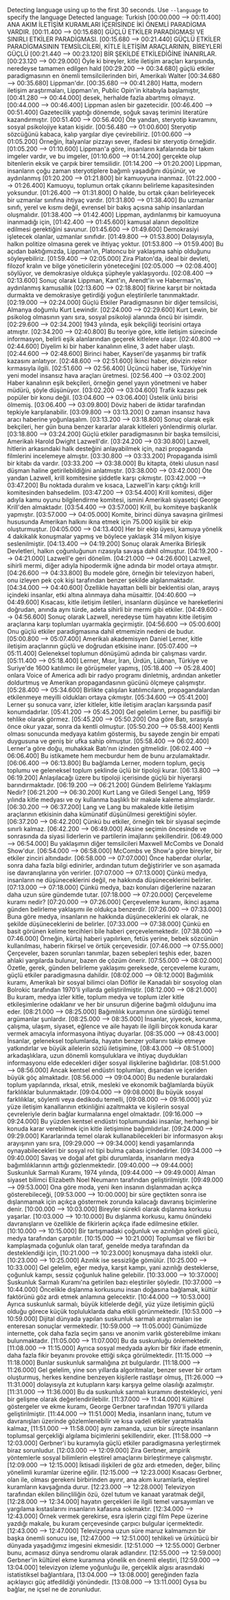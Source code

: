 Detecting language using up to the first 30 seconds. Use `--language` to specify the language
Detected language: Turkish
[00:00.000 --> 00:11.400]  ANA AKIM İLETİŞİM KURAMLARI İÇERİSİNDE İKİ ÖNEMLİ PARADİGMA VARDIR.
[00:11.400 --> 00:15.680]  GÜÇLÜ ETKİLER PARADİGMASI VE SINIRLI ETKİLER PARADİGMASI.
[00:15.680 --> 00:21.440]  GÜÇLÜ ETKİLER PARADİGMASININ TEMSİLCİLERİ, KİTLE İLETİŞİM ARAÇLARININ, BİREYLERİ GÜÇLÜ
[00:21.440 --> 00:23.120]  BİR ŞEKİLDE ETKİLEDİĞİNE İNANIRLAR.
[00:23.120 --> 00:29.000]  Öyle ki bireyler, kitle iletişim araçları karşısında, neredeyse tamamen edilgen hald
[00:29.200 --> 00:34.680]  güçlü etkiler paradigmasının en önemli temsilcilerinden biri, Amerikalı Walter
[00:34.680 --> 00:35.680]  Lippman'dır.
[00:35.680 --> 00:41.280]  Hatta, modern iletişim araştırmaları, Lippman'ın, Public Opin'in kitabıyla başlamıştır,
[00:41.280 --> 00:44.000]  desek, herhalde fazla abartmış olmayız.
[00:44.000 --> 00:46.400]  Lippman aslen bir gazetecidir.
[00:46.400 --> 00:51.400]  Gazetecilik yaptığı dönemde, soğuk savaş terimini literatüre kazandırmıştır.
[00:51.400 --> 00:56.400]  Öte yandan, steryotip kavramını, sosyal psikolojiye katan kişidir.
[00:56.480 --> 01:00.600]  Steryotip sözcüğünü kabaca, kalıp yargılar diye çevirebiliriz.
[01:00.600 --> 01:05.200]  Örneğin, İtalyanlar pizzayı sever, ifadesi bir steryotip örneğidir.
[01:05.200 --> 01:10.600]  Lippman'a göre, insanların kafalarında bir takım imgeler vardır, ve bu imgeler,
[01:10.600 --> 01:14.200]  gerçekte olup bitenlerin eksik ve çarpık birer temsilidir.
[01:14.200 --> 01:20.200]  Lippman, insanların çoğu zaman steryotiplere bağımlı yaşadığını düşünür, ve aydınlanmış
[01:20.200 --> 01:21.800]  bir kamuoyuna inanmaz.
[01:22.000 --> 01:26.400]  Kamuoyu, toplumun ortak çıkarını belirleme kapasitesinden yoksundur.
[01:26.400 --> 01:31.800]  O halde, bu ortak çıkarı belirleyecek bir uzmanlar sınıfına ihtiyaç vardır.
[01:31.800 --> 01:38.400]  Bu uzmanlar sınıfı, yerel ve kısmı değil, evrensel bir bakış açısına sahip insanlardan oluşmalıdır.
[01:38.400 --> 01:42.400]  Lippman, aydınlanmış bir kamuoyuna inanmadığı için,
[01:42.400 --> 01:45.600]  kamusal alanın depolitize edilmesi gerektiğini savunur.
[01:45.600 --> 01:49.600]  Demokrasiyi işletecek olanlar, uzmanlar sınıfıdır.
[01:49.800 --> 01:53.800]  Dolayısıyla, halkın politize olmasına gerek ve ihtiyaç yoktur.
[01:53.800 --> 01:59.400]  Bu açıdan baktığımızda, Lippman'ın, Platoncu bir yaklaşıma sahip olduğunu söyleyebiliriz.
[01:59.400 --> 02:05.000]  Zira Platon'da, ideal bir devleti, filozof kralın ve bilge yöneticilerin yöneteceğini
[02:05.000 --> 02:08.400]  söylüyor, ve demokrasiye oldukça şüpheyle yaklaşıyordu.
[02:08.400 --> 02:13.600]  Sonuç olarak Lippman, Kant'ın, Arendt'in ve Habermas'ın, aydınlanmış kamusallık
[02:13.600 --> 02:18.800]  fikrine karşıt bir noktada durmakta ve demokrasiye getirdiği yoğun eleştirilerle tanınmaktadır.
[02:19.000 --> 02:24.000]  Güçlü Etkiler Paradigmasının bir diğer temsilcisi, Almanya doğumlu Kurt Lewindir.
[02:24.000 --> 02:29.600]  Kurt Lewin, bir psikolog olmasının yanı sıra, sosyal psikoloji alanında öncü bir isimdir.
[02:29.600 --> 02:34.200]  1943 yılında, eşik bekçiliği teorisini ortaya atmıştır.
[02:34.200 --> 02:40.800]  Bu teoriye göre, kitle iletişim sürecinde informasyon, belirli eşik alanlarından geçerek kitlelere ulaşır.
[02:40.800 --> 02:44.600]  Diyelim ki bir haber kanalının eline, 3 adet haber ulaştı.
[02:44.600 --> 02:48.600]  Birinci haber, Kayseri'de yaşanmış bir trafik kazasını anlatıyor.
[02:48.600 --> 02:51.600]  İkinci haber, dövizin rekor kırmasıyla ilgili.
[02:51.600 --> 02:56.400]  Üçüncü haber ise, Türkiye'nin yeni model insansız hava araçları üretmesi.
[02:56.400 --> 03:02.200]  Haber kanalının eşik bekçileri, örneğin genel yayın yönetmeni ve haber müdürü, şöyle düşünüyor.
[03:02.200 --> 03:04.600]  Trafik kazası pek popüler bir konu değil.
[03:04.600 --> 03:06.400]  Üstelik ünlü birisi ölmemiş.
[03:06.400 --> 03:09.800]  Döviz haberi de iktidar tarafından tepkiyle karşılanabilir.
[03:09.800 --> 03:13.200]  O zaman insansız hava aracı haberine yoğunlaşalım.
[03:13.200 --> 03:18.800]  Sonuç olarak eşik bekçileri, her gün buna benzer kararlar alarak kitleleri yönlendirmiş olurlar.
[03:18.800 --> 03:24.200]  Güçlü etkiler paradigmasının bir başka temsilcisi, Amerikalı Harold Dwight Lazwell'dir.
[03:24.200 --> 03:30.800]  Lazwell, hitlerin arkasındaki halk desteğini anlayabilmek için, nazi propaganda filmlerini incelemeye almıştır.
[03:30.800 --> 03:33.200]  Propaganda isimli bir kitabı da vardır.
[03:33.200 --> 03:38.000]  Bu kitapta, öteki ulusun nasıl düşman haline getirilebildiğini anlatmıştır.
[03:38.000 --> 03:42.000]  Öte yandan Lazwell, krill komitesine şiddetle karşı çıkmıştır.
[03:42.000 --> 03:47.200]  Bu noktada duralım ve kısaca, Lazwell'in karşı çıktığı krill komitesinden bahsedelim.
[03:47.200 --> 03:54.400]  Krill komitesi, diğer adıyla kamu oyunu bilgilendirme komitesi, ismini Amerikalı siyasetçi George Krill'den almaktadır.
[03:54.400 --> 03:57.000]  Krill, bu komiteye başkanlık yapmıştır.
[03:57.000 --> 04:05.000]  Komite, birinci dünya savaşına girilmesi hususunda Amerikan halkını ikna etmek için 75.000 kişilik bir ekip oluşturmuştur.
[04:05.000 --> 04:13.400]  Her bir ekip üyesi, kamuya yönelik 4 dakikalık konuşmalar yapmış ve böylece yaklaşık 314 milyon kişiye seslenilmiştir.
[04:13.400 --> 04:19.200]  Sonuç olarak Amerika Birleşik Devletleri, halkın çoğunluğunun rızasıyla savaşa dahil olmuştur.
[04:19.200 --> 04:21.000]  Lazwell'e geri dönelim.
[04:21.000 --> 04:26.600]  Lazwell, sihirli mermi, diğer adıyla hipodermik iğne adında bir model ortaya atmıştır.
[04:26.600 --> 04:33.800]  Bu modele göre, örneğin bir televizyon haberi, onu izleyen pek çok kişi tarafından benzer şekilde algılanmaktadır.
[04:34.000 --> 04:40.600]  Özellikle hayattan belli bir beklentisi olan, arayış içindeki insanlar, etki altına alınmaya daha müsaittir.
[04:40.600 --> 04:49.600]  Kısacası, kitle iletişim iletileri, insanların düşünce ve hareketlerini doğrudan, anında aynı türde, adeta sihirli bir mermi gibi etkiler.
[04:49.600 --> 04:56.600]  Sonuç olarak Lazwell, neredeyse tüm hayatını kitle iletişim araçlarına karşı toplumları uyarmakla geçirmiştir.
[04:56.600 --> 05:00.600]  Onu güçlü etkiler paradigmasına dahil etmemizin nedeni de budur.
[05:00.800 --> 05:07.400]  Amerikalı akademisyen Daniel Lerner, kitle iletişim araçlarının güçlü ve doğrudan etkisine inanır.
[05:07.400 --> 05:11.400]  Geleneksel toplumun dönüşümü adında bir çalışması vardır.
[05:11.400 --> 05:18.400]  Lerner, Mısır, İran, Ürdün, Lübnan, Türkiye ve Suriye'de 1600 katılımcı ile görüşmeler yapmış,
[05:18.400 --> 05:28.400]  onlara Voice of America adlı bir radyo programı dinletmiş, ardından anketler doldurtmuş ve Amerikan propagandasının gücünü ölçmeye çalışmıştır.
[05:28.400 --> 05:34.600]  Birlikte çalışılan katılımcıların, propagandalardan etkilenmeye meyilli oldukları ortaya çıkmıştır.
[05:34.600 --> 05:41.200]  Lerner şu sonuca varır, izler kitleler, kitle iletişim araçları karşısında pasif konumdadırlar.
[05:41.200 --> 05:45.200]  Gel gelelim Lerner, bu pasifliği bir tehlike olarak görmez.
[05:45.200 --> 05:50.200]  Ona göre Batı, sırasıyla önce okur yazar, sonra da kentli olmuştur.
[05:50.200 --> 05:58.400]  Kentli olması sonucunda medyaya katılım göstermiş, bu sayede zengin bir empati duygusuna ve geniş bir ufka sahip olmuştur.
[05:58.400 --> 06:02.400]  Lerner'a göre doğu, muhakkak Batı'nın izinden gitmelidir.
[06:02.400 --> 06:06.400]  Bu istikamete hem mecburdur hem de bunu arzulamaktadır.
[06:06.400 --> 06:13.800]  Bu bağlamda Lerner, modern toplum, geçiş toplumu ve geleneksel toplum şeklinde üçlü bir tipoloji kurar.
[06:13.800 --> 06:19.200]  Anlaşılacağı üzere bu tipoloji içerisinde güçlü bir hiyerarşi barındırmaktadır.
[06:19.200 --> 06:21.200]  Gündem Belirleme Yaklaşımı Nedir?
[06:21.200 --> 06:30.200]  Kurt Lang ve Giledi Sengel Lang, 1959 yılında kitle medyası ve oy kullanma başlıklı bir makale kaleme almışlardır.
[06:30.200 --> 06:37.200]  Lang ve Lang bu makalede kitle iletişim araçlarının etkisinin daha kümünatif düşünülmesi gerektiğini söyler.
[06:37.200 --> 06:42.200]  Çünkü bu etkiler, örneğin tek bir siyasal seçimde sınırlı kalmaz.
[06:42.200 --> 06:49.000]  Aksine seçimin öncesinde ve sonrasında da siyasi liderlerin ve partilerin imajlarını şekillendirir.
[06:49.000 --> 06:54.000]  Bu yaklaşımın diğer temsilcileri Maxwell McCombs ve Donald Show'dur.
[06:54.000 --> 06:58.000]  McCombs ve Show'a göre bireyler, bir etkiler zinciri altındadır.
[06:58.000 --> 07:07.000]  Önce haberdar olurlar, sonra daha fazla bilgi edinirler, ardından tutum değiştirirler ve son aşamada ise davranışlarına yön verirler.
[07:07.000 --> 07:13.000]  Çünkü medya, insanların ne düşüneceklerini değil, ne hakkında düşüneceklerini belirler.
[07:13.000 --> 07:18.000]  Çünkü medya, bazı konuları diğerlerine nazaran daha uzun süre gündemde tutar.
[07:18.000 --> 07:20.000]  Çerçeveleme kuramı nedir?
[07:20.000 --> 07:26.000]  Çerçeveleme kuramı, ikinci aşama günden belirleme yaklaşımı ile oldukça benzerdir.
[07:26.000 --> 07:33.000]  Buna göre medya, insanların ne hakkında düşüneceklerini ek olarak, ne şekilde düşüneceklerini de belirler.
[07:33.000 --> 07:38.000]  Çünkü en basit görünen kelime tercihleri bile haberi çerçevelemektedir.
[07:38.000 --> 07:46.000]  Örneğin, kürtaj haberi yapılırken, fetüs yerine, bebek sözcünün kullanılması, haberin fikirsel ve örtük çerçevesidir.
[07:46.000 --> 07:55.000]  Çerçeveler, bazen sorunları tanımlar, bazen sebepleri teşhis eder, bazen ahlaki yargılarda bulunur, bazen de çözüm önerir.
[07:55.000 --> 08:02.000]  Özetle, gerek, günden belirleme yaklaşımı gereksede, çerçeveleme kuramı, güçlü etkiler paradigmasına dahildir.
[08:02.000 --> 08:12.000]  Bağımlılık kuramı, Amerikalı bir sosyal bilimci olan Döflör ile Kanadalı bir sosyolog olan Bolrokic tarafından 1970'li yıllarda geliştirilmiştir.
[08:12.000 --> 08:21.000]  Bu kuram, medya izler kitle, toplum medya ve toplum izler kitle etkileşimlerine odaklanır ve her bir unsurun diğerine bağımlı olduğunu ima eder.
[08:21.000 --> 08:25.000]  Bağımlılık kuramının öne sürdüğü temel argümanlar şunlardır.
[08:25.000 --> 08:35.000]  İnsanlar, yiyecek, korunma, çalışma, ulaşım, siyaset, eğlence ve aile hayatı ile ilgili birçok konuda karar vermek amacıyla informasyona ihtiyaç duyarlar.
[08:35.000 --> 08:43.000]  İnsanlar, geleneksel toplumlarda, hayatın benzer yollarını takip etmeye yatkındırlar ve büyük ailelerin sözlü iletişimine,
[08:43.000 --> 08:51.000]  arkadaşlıklara, uzun dönemli komşuluklara ve ihtiyaç duydukları informasyonu elde edecekleri diğer sosyal ilişkilerine bağlıdırlar.
[08:51.000 --> 08:56.000]  Ancak kentsel endüstri toplumları, dışarıdan ve içeriden büyük göç almaktadır.
[08:56.000 --> 09:04.000]  Bu nedenle buralardaki toplum yapılarında, ırksal, etnik, mesleki ve ekonomik bağlamlarda büyük farklılıklar bulunmaktadır.
[09:04.000 --> 09:08.000]  Bu büyük sosyal farklılıklar, söylenti veya dedikodu temelli,
[09:08.000 --> 09:16.000]  yüz yüze iletişim kanallarının etkinliğini azaltmakta ve kişilerin sosyal çevreleriyle derin bağlar kurmalarına engel olmaktadır.
[09:16.000 --> 09:24.000]  Bu yüzden kentsel endüstri toplumundaki insanlar, herhangi bir konuda karar verebilmek için kitle iletişimine bağımlıdırlar.
[09:24.000 --> 09:29.000]  Kararlarında temel olarak kullanabilecekleri bir informasyon akışı arayışının yanı sıra,
[09:29.000 --> 09:34.000]  kendi yaşamlarında oynayabilecekleri bir sosyal rol tipi bulma çabası içindedirler.
[09:34.000 --> 09:40.000]  Savaş ve doğal afet gibi durumlarda, insanların medya bağımlılıklarının arttığı gözlenmektedir.
[09:40.000 --> 09:44.000]  Suskunluk Sarmalı Kuramı, 1974 yılında,
[09:44.000 --> 09:49.000]  Alman siyaset bilimci Elizabeth Noel Neumann tarafından geliştirilmiştir.
[09:49.000 --> 09:53.000]  Ona göre moda, yeni iken insanın dışlanmadan açıkça gösterebileceği,
[09:53.000 --> 10:00.000]  bir süre geçtikten sonra ise dışlanmamak için açıkça göstermek zorunda kalacağı davranış biçimlerine denir.
[10:00.000 --> 10:03.000]  Bireyler sürekli olarak dışlanma korkusu yaşarlar.
[10:03.000 --> 10:10.000]  Bu dışlanma korkusu, kamu önündeki davranışların ve özellikle de fikirlerin açıkça ifade edilmesine etkiler.
[10:10.000 --> 10:15.000]  Bir tartışmadaki çoğunluk ve azınlığın göreli gücü, medya tarafından çarpıtılır.
[10:15.000 --> 10:21.000]  Toplumsal ve fikri bir kamplaşmada çoğunluk olan taraf, genelde medya tarafından da desteklendiği için,
[10:21.000 --> 10:23.000]  konuşmaya daha istekli olur.
[10:23.000 --> 10:25.000]  Azınlık ise sessizliğe gömülür.
[10:25.000 --> 10:33.000]  Gel gelelim, eğer medya, karşıt kampı, yani azınlığı desteklerse, çoğunluk kampı, sessiz çoğunluk haline gelebilir.
[10:33.000 --> 10:37.000]  Suskunluk Sarmalı Kuramı'na getirilen bazı eleştiriler şöyledir.
[10:37.000 --> 10:44.000]  Öncelikle dışlanma korkusunu insan doğasına bağlamak, kültür faktörünü göz ardı etmek anlamına gelecektir.
[10:44.000 --> 10:53.000]  Ayrıca suskunluk sarmalı, büyük kitlelerde değil, yüz yüze iletişimin güçlü olduğu görece küçük topluluklarda daha etkili görünmektedir.
[10:53.000 --> 10:59.000]  Dijital dünyada yapılan suskunluk sarmalı araştırmaları ise enteresan sonuçlar vermektedir.
[10:59.000 --> 11:05.000]  Günümüzde internette, çok daha fazla seçim şansı ve anonim varlık gösterebilme imkanı bulunmaktadır.
[11:05.000 --> 11:07.000]  Bu da suskunluğu önlemektedir.
[11:08.000 --> 11:15.000]  Ayrıca sosyal medyada aykırı bir fikir ifade etmenin, daha fazla fikir beyanını provoke ettiği sıkça görülmektedir.
[11:15.000 --> 11:18.000]  Bunlar suskunluk sarmalığına zıt bulgulardır.
[11:18.000 --> 11:26.000]  Gel gelelim, yine son yıllarda algoritmalar, benzer sever bir ortam oluşturmuş, herkes kendine benzeyen kişilerle rastlaşır olmuş,
[11:26.000 --> 11:31.000]  dolayısıyla zıt kutupların karşı karşıya gelme olasılığı azalmıştır.
[11:31.000 --> 11:36.000]  Bu da suskunluk sarmalı kuramını destekleyici, yeni bir gelişme olarak değerlendirilebilir.
[11:37.000 --> 11:44.000]  Kültürel göstergeler ve ekme kuramı, George Gerbner tarafından 1970'li yıllarda geliştirilmiştir.
[11:44.000 --> 11:51.000]  Media, insanların inanç, tutum ve davranışları üzerinde gözlemlenebilir ve kısa vadeli etkiler yaratmakla kalmaz,
[11:51.000 --> 11:58.000]  aynı zamanda, uzun bir süreçte insanların toplumsal gerçekliği algılama biçimlerini şekillendirir, eker.
[11:58.000 --> 12:03.000]  Gerbner'i bu kuramıyla güçlü etkiler paradigmasına yerleştirmek biraz sorunludur.
[12:03.000 --> 12:09.000]  Zira Gerbner, ampirik yöntemlerle sosyal bilimlerin eleştirel amaçlarını birleştirmeye çalışmıştır.
[12:09.000 --> 12:15.000]  İktisadi ilişkileri de göz ardı etmeden, değer, bilinç yönelimli kuramlar üzerine eğilir.
[12:15.000 --> 12:23.000]  Kısacası Gerbner, olan ile, olması gerekeni birbirinden ayırır, ana akım kuramlarla, eleştirel kuramların kavşağında durur.
[12:23.000 --> 12:28.000]  Televizyon tarafından ekilen bilinçliliğin özü, özel tutum ve kanaat yaratmak değil,
[12:28.000 --> 12:34.000]  hayatın gerçekleri ile ilgili temel varsayımları ve yargılama kıstaslarını insanların kafasına sokmaktır.
[12:34.000 --> 12:43.000]  Örnek vermek gerekirse, esra işlerin çizgi film Pepe üzerine yazdığı makale, bu kuram çerçevesinde çarpıcı bulgular içermektedir.
[12:43.000 --> 12:47.000]  Televizyona uzun süre maruz kalmamızın bir başka önemli sonucu ise,
[12:47.000 --> 12:51.000]  tehlikeli ve ürkütücü bir dünyada yaşadığımız imgesini ekmesidir.
[12:51.000 --> 12:55.000]  Gerbner bunu, acımasız dünya sendromu olarak adlandırır.
[12:55.000 --> 12:59.000]  Gerbner'in kültürel ekme kuramına yönelik en önemli eleştiri,
[12:59.000 --> 13:04.000]  televizyon izleme yoğunluğu ile, gerçeklik algısı arasındaki istatistiksel bağlantılara,
[13:04.000 --> 13:08.000]  gereğinden fazla açıklayıcı güç atfedildiği yönündedir.
[13:08.000 --> 13:11.000]  Oysa bu bağlar, ne içsel ne de zorunludur.
